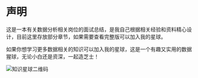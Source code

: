 # 声明

这是一本有关数据分析相关岗位的面试总结，是我自己根据相关经验和资料精心设计，目前这里存放部分章节，如果需要查看完整版可以加入我的星球。

如果你想学习更多数据相关的知识可以加入我的星球，这是一个有趣又实用的数据猩球，无论小白还是资深，一起造芝士！

![知识星球二维码](http://qn.heawave.com/zhihshixingqiu.jpeg)


